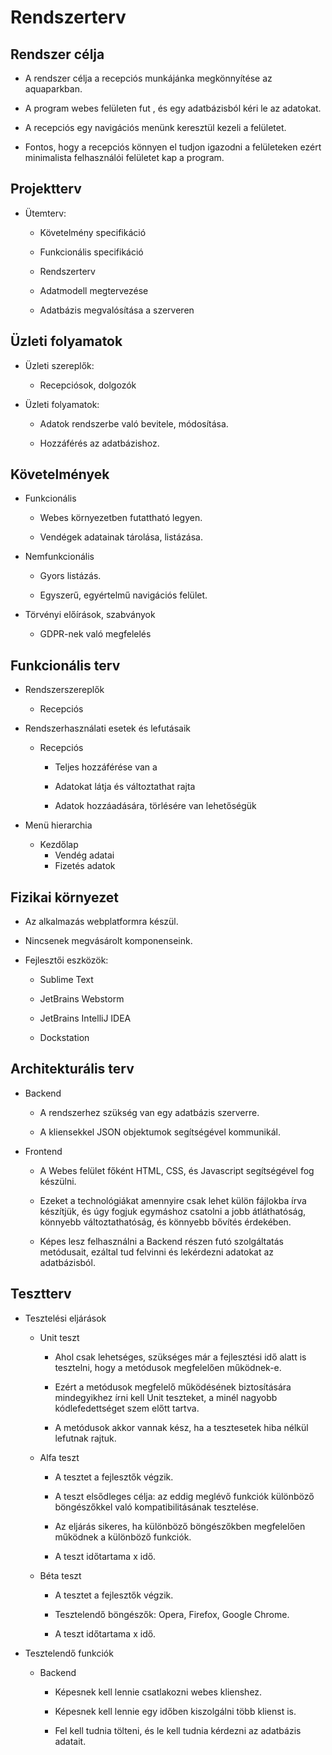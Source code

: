 # Rendszerterv
## Rendszer célja
- A rendszer célja a recepciós munkájánka megkönnyítése az aquaparkban.

- A program webes felületen fut , és egy adatbázisból kéri le az adatokat.

- A recepciós egy navigációs menünk keresztül kezeli a felületet.

- Fontos, hogy a recepciós könnyen el tudjon igazodni a felületeken ezért minimalista felhasználói felületet kap a program.

## Projektterv
- Ütemterv:
  - Követelmény specifikáció
 
  - Funkcionális specifikáció
  
  - Rendszerterv
  
  - Adatmodell megtervezése
  
  - Adatbázis megvalósítása a szerveren
  
 ## Üzleti folyamatok
 - Üzleti szereplők:
 
   - Recepciósok, dolgozók
   
 - Üzleti folyamatok:
 
   - Adatok rendszerbe való bevitele, módosítása.
   
   - Hozzáférés az adatbázishoz.
   
 ## Követelmények
 - Funkcionális
 
    - Webes környezetben futattható legyen.
    
    - Vendégek adatainak tárolása, listázása.
    
 - Nemfunkcionális
 
    - Gyors listázás.
    
    - Egyszerű, egyértelmű navigációs felület.
    
 - Törvényi előírások, szabványok
 
    - GDPR-nek való megfelelés

## Funkcionális terv
- Rendszerszereplők

    - Recepciós
    
- Rendszerhasználati esetek és lefutásaik

    - Recepciós
    
      - Teljes hozzáférése van a 
      
      - Adatokat látja és változtathat rajta
      
      - Adatok hozzáadására, törlésére van lehetőségük

- Menü hierarchia

    - Kezdőlap
      - Vendég adatai
      - Fizetés adatok

## Fizikai környezet
- Az alkalmazás webplatformra készül.

- Nincsenek megvásárolt komponenseink.

- Fejlesztői eszközök:

    - Sublime Text
    
    - JetBrains Webstorm
    
    - JetBrains IntelliJ IDEA
    
    - Dockstation
    
## Architekturális terv

- Backend

    - A rendszerhez szükség van egy adatbázis szerverre.
    
    - A kliensekkel JSON objektumok segítségével kommunikál.
    
- Frontend

    - A Webes felület főként HTML, CSS, és Javascript segítségével fog készülni.
    
    - Ezeket a technológiákat amennyire csak lehet külön fájlokba írva készítjük, és úgy fogjuk egymáshoz csatolni a jobb átláthatóság, könnyebb változtathatóság, és könnyebb bővítés érdekében.
    
    - Képes lesz felhasználni a Backend részen futó szolgáltatás metódusait, ezáltal tud felvinni és lekérdezni adatokat az adatbázisból.

## Tesztterv

- Tesztelési eljárások

    - Unit teszt

      - Ahol csak lehetséges, szükséges már a fejlesztési idő alatt is tesztelni, hogy a metódusok megfelelően működnek-e.
      
      - Ezért a metódusok megfelelő működésének biztosítására mindegyikhez írni kell Unit teszteket, a minél nagyobb kódlefedettséget szem előtt tartva.
      
      - A metódusok akkor vannak kész, ha a tesztesetek hiba nélkül lefutnak rajtuk.
      
    - Alfa teszt

      - A tesztet a fejlesztők végzik.
      
      - A teszt elsődleges célja: az eddig meglévő funkciók különböző böngészőkkel való kompatibilitásának tesztelése.
      
      - Az eljárás sikeres, ha különböző böngészőkben megfelelően működnek a különböző funkciók.
      
      - A teszt időtartama x idő.
      
    - Béta teszt

      - A tesztet a fejlesztők végzik.
      
      - Tesztelendő böngészők: Opera, Firefox, Google Chrome.
      
      - A teszt időtartama x idő.
      
- Tesztelendő funkciók

    - Backend
    
      - Képesnek kell lennie csatlakozni webes klienshez.
      
      - Képesnek kell lennie egy időben kiszolgálni több klienst is.
      
      - Fel kell tudnia tölteni, és le kell tudnia kérdezni az adatbázis adatait.
